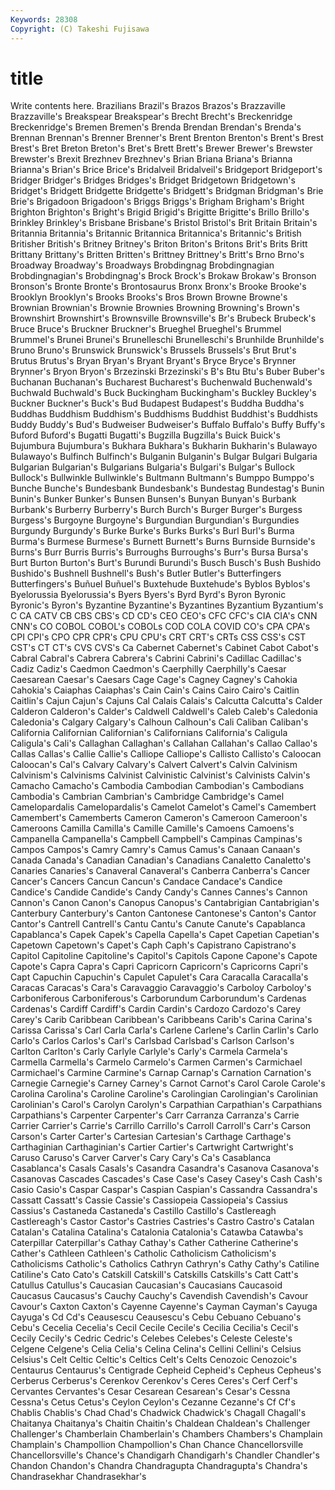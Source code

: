 ```yaml
---
Keywords: 28308 
Copyright: (C) Takeshi Fujisawa
---
```


# title

Write contents here.
 Brazilians Brazil's Brazos Brazos's Brazzaville Brazzaville's Breakspear Breakspear's
Brecht Brecht's Breckenridge Breckenridge's Bremen Bremen's Brenda Brendan Brendan's Brenda's
Brennan Brennan's Brenner Brenner's Brent Brenton Brenton's Brent's Brest Brest's
Bret Breton Breton's Bret's Brett Brett's Brewer Brewer's Brewster Brewster's
Brexit Brezhnev Brezhnev's Brian Briana Briana's Brianna Brianna's Brian's Brice
Brice's Bridalveil Bridalveil's Bridgeport Bridgeport's Bridger Bridger's Bridges Bridges's Bridget
Bridgetown Bridgetown's Bridget's Bridgett Bridgette Bridgette's Bridgett's Bridgman Bridgman's Brie
Brie's Brigadoon Brigadoon's Briggs Briggs's Brigham Brigham's Bright Brighton Brighton's
Bright's Brigid Brigid's Brigitte Brigitte's Brillo Brillo's Brinkley Brinkley's Brisbane
Brisbane's Bristol Bristol's Brit Britain Britain's Britannia Britannia's Britannic Britannica
Britannica's Britannic's British Britisher British's Britney Britney's Briton Briton's Britons
Brit's Brits Britt Brittany Brittany's Britten Britten's Brittney Brittney's Britt's
Brno Brno's Broadway Broadway's Broadways Brobdingnag Brobdingnagian Brobdingnagian's Brobdingnag's Brock
Brock's Brokaw Brokaw's Bronson Bronson's Bronte Bronte's Brontosaurus Bronx Bronx's
Brooke Brooke's Brooklyn Brooklyn's Brooks Brooks's Bros Brown Browne Browne's
Brownian Brownian's Brownie Brownies Browning Browning's Brown's Brownshirt Brownshirt's Brownsville
Brownsville's Br's Brubeck Brubeck's Bruce Bruce's Bruckner Bruckner's Brueghel Brueghel's
Brummel Brummel's Brunei Brunei's Brunelleschi Brunelleschi's Brunhilde Brunhilde's Bruno Bruno's
Brunswick Brunswick's Brussels Brussels's Brut Brut's Brutus Brutus's Bryan Bryan's
Bryant Bryant's Bryce Bryce's Brynner Brynner's Bryon Bryon's Brzezinski Brzezinski's
B's Btu Btu's Buber Buber's Buchanan Buchanan's Bucharest Bucharest's Buchenwald
Buchenwald's Buchwald Buchwald's Buck Buckingham Buckingham's Buckley Buckley's Buckner Buckner's
Buck's Bud Budapest Budapest's Buddha Buddha's Buddhas Buddhism Buddhism's Buddhisms
Buddhist Buddhist's Buddhists Buddy Buddy's Bud's Budweiser Budweiser's Buffalo Buffalo's
Buffy Buffy's Buford Buford's Bugatti Bugatti's Bugzilla Bugzilla's Buick Buick's
Bujumbura Bujumbura's Bukhara Bukhara's Bukharin Bukharin's Bulawayo Bulawayo's Bulfinch Bulfinch's
Bulganin Bulganin's Bulgar Bulgari Bulgaria Bulgarian Bulgarian's Bulgarians Bulgaria's Bulgari's
Bulgar's Bullock Bullock's Bullwinkle Bullwinkle's Bultmann Bultmann's Bumppo Bumppo's Bunche
Bunche's Bundesbank Bundesbank's Bundestag Bundestag's Bunin Bunin's Bunker Bunker's Bunsen
Bunsen's Bunyan Bunyan's Burbank Burbank's Burberry Burberry's Burch Burch's Burger
Burger's Burgess Burgess's Burgoyne Burgoyne's Burgundian Burgundian's Burgundies Burgundy Burgundy's
Burke Burke's Burks Burks's Burl Burl's Burma Burma's Burmese Burmese's
Burnett Burnett's Burns Burnside Burnside's Burns's Burr Burris Burris's Burroughs
Burroughs's Burr's Bursa Bursa's Burt Burton Burton's Burt's Burundi Burundi's
Busch Busch's Bush Bushido Bushido's Bushnell Bushnell's Bush's Butler Butler's
Butterfingers Butterfingers's Buñuel Buñuel's Buxtehude Buxtehude's Byblos Byblos's Byelorussia Byelorussia's
Byers Byers's Byrd Byrd's Byron Byronic Byronic's Byron's Byzantine Byzantine's
Byzantines Byzantium Byzantium's C CA CATV CB CBS CBS's CD
CD's CEO CEO's CFC CFC's CIA CIA's CNN CNN's CO
COBOL COBOL's COBOLs COD COLA COVID CO's CPA CPA's CPI
CPI's CPO CPR CPR's CPU CPU's CRT CRT's CRTs CSS
CSS's CST CST's CT CT's CVS CVS's Ca Cabernet Cabernet's
Cabinet Cabot Cabot's Cabral Cabral's Cabrera Cabrera's Cabrini Cabrini's Cadillac
Cadillac's Cadiz Cadiz's Caedmon Caedmon's Caerphilly Caerphilly's Caesar Caesarean Caesar's
Caesars Cage Cage's Cagney Cagney's Cahokia Cahokia's Caiaphas Caiaphas's Cain
Cain's Cains Cairo Cairo's Caitlin Caitlin's Cajun Cajun's Cajuns Cal
Calais Calais's Calcutta Calcutta's Calder Calderon Calderon's Calder's Caldwell Caldwell's
Caleb Caleb's Caledonia Caledonia's Calgary Calgary's Calhoun Calhoun's Cali Caliban
Caliban's California Californian Californian's Californians California's Caligula Caligula's Cali's Callaghan
Callaghan's Callahan Callahan's Callao Callao's Callas Callas's Callie Callie's Calliope
Calliope's Callisto Callisto's Caloocan Caloocan's Cal's Calvary Calvary's Calvert Calvert's
Calvin Calvinism Calvinism's Calvinisms Calvinist Calvinistic Calvinist's Calvinists Calvin's Camacho
Camacho's Cambodia Cambodian Cambodian's Cambodians Cambodia's Cambrian Cambrian's Cambridge Cambridge's
Camel Camelopardalis Camelopardalis's Camelot Camelot's Camel's Camembert Camembert's Camemberts Cameron
Cameron's Cameroon Cameroon's Cameroons Camilla Camilla's Camille Camille's Camoens Camoens's
Campanella Campanella's Campbell Campbell's Campinas Campinas's Campos Campos's Camry Camry's
Camus Camus's Canaan Canaan's Canada Canada's Canadian Canadian's Canadians Canaletto
Canaletto's Canaries Canaries's Canaveral Canaveral's Canberra Canberra's Cancer Cancer's Cancers
Cancun Cancun's Candace Candace's Candice Candice's Candide Candide's Candy Candy's
Cannes Cannes's Cannon Cannon's Canon Canon's Canopus Canopus's Cantabrigian Cantabrigian's
Canterbury Canterbury's Canton Cantonese Cantonese's Canton's Cantor Cantor's Cantrell Cantrell's
Cantu Cantu's Canute Canute's Capablanca Capablanca's Capek Capek's Capella Capella's
Capet Capetian Capetian's Capetown Capetown's Capet's Caph Caph's Capistrano Capistrano's
Capitol Capitoline Capitoline's Capitol's Capitols Capone Capone's Capote Capote's Capra
Capra's Capri Capricorn Capricorn's Capricorns Capri's Capt Capuchin Capuchin's Capulet
Capulet's Cara Caracalla Caracalla's Caracas Caracas's Cara's Caravaggio Caravaggio's Carboloy
Carboloy's Carboniferous Carboniferous's Carborundum Carborundum's Cardenas Cardenas's Cardiff Cardiff's Cardin
Cardin's Cardozo Cardozo's Carey Carey's Carib Caribbean Caribbean's Caribbeans Carib's
Carina Carina's Carissa Carissa's Carl Carla Carla's Carlene Carlene's Carlin
Carlin's Carlo Carlo's Carlos Carlos's Carl's Carlsbad Carlsbad's Carlson Carlson's
Carlton Carlton's Carly Carlyle Carlyle's Carly's Carmela Carmela's Carmella Carmella's
Carmelo Carmelo's Carmen Carmen's Carmichael Carmichael's Carmine Carmine's Carnap Carnap's
Carnation Carnation's Carnegie Carnegie's Carney Carney's Carnot Carnot's Carol Carole
Carole's Carolina Carolina's Caroline Caroline's Carolingian Carolingian's Carolinian Carolinian's Carol's
Carolyn Carolyn's Carpathian Carpathian's Carpathians Carpathians's Carpenter Carpenter's Carr Carranza
Carranza's Carrie Carrier Carrier's Carrie's Carrillo Carrillo's Carroll Carroll's Carr's
Carson Carson's Carter Carter's Cartesian Cartesian's Carthage Carthage's Carthaginian Carthaginian's
Cartier Cartier's Cartwright Cartwright's Caruso Caruso's Carver Carver's Cary Cary's
Ca's Casablanca Casablanca's Casals Casals's Casandra Casandra's Casanova Casanova's Casanovas
Cascades Cascades's Case Case's Casey Casey's Cash Cash's Casio Casio's
Caspar Caspar's Caspian Caspian's Cassandra Cassandra's Cassatt Cassatt's Cassie Cassie's
Cassiopeia Cassiopeia's Cassius Cassius's Castaneda Castaneda's Castillo Castillo's Castlereagh Castlereagh's
Castor Castor's Castries Castries's Castro Castro's Catalan Catalan's Catalina Catalina's
Catalonia Catalonia's Catawba Catawba's Caterpillar Caterpillar's Cathay Cathay's Cather Catherine
Catherine's Cather's Cathleen Cathleen's Catholic Catholicism Catholicism's Catholicisms Catholic's Catholics
Cathryn Cathryn's Cathy Cathy's Catiline Catiline's Cato Cato's Catskill Catskill's
Catskills Catskills's Catt Catt's Catullus Catullus's Caucasian Caucasian's Caucasians Caucasoid
Caucasus Caucasus's Cauchy Cauchy's Cavendish Cavendish's Cavour Cavour's Caxton Caxton's
Cayenne Cayenne's Cayman Cayman's Cayuga Cayuga's Cd Cd's Ceausescu Ceausescu's
Cebu Cebuano Cebuano's Cebu's Cecelia Cecelia's Cecil Cecile Cecile's Cecilia
Cecilia's Cecil's Cecily Cecily's Cedric Cedric's Celebes Celebes's Celeste Celeste's
Celgene Celgene's Celia Celia's Celina Celina's Cellini Cellini's Celsius Celsius's
Celt Celtic Celtic's Celtics Celt's Celts Cenozoic Cenozoic's Centaurus Centaurus's
Centigrade Cepheid Cepheid's Cepheus Cepheus's Cerberus Cerberus's Cerenkov Cerenkov's Ceres
Ceres's Cerf Cerf's Cervantes Cervantes's Cesar Cesarean Cesarean's Cesar's Cessna
Cessna's Cetus Cetus's Ceylon Ceylon's Cezanne Cezanne's Cf Cf's Chablis
Chablis's Chad Chad's Chadwick Chadwick's Chagall Chagall's Chaitanya Chaitanya's Chaitin
Chaitin's Chaldean Chaldean's Challenger Challenger's Chamberlain Chamberlain's Chambers Chambers's Champlain
Champlain's Champollion Champollion's Chan Chance Chancellorsville Chancellorsville's Chance's Chandigarh Chandigarh's
Chandler Chandler's Chandon Chandon's Chandra Chandragupta Chandragupta's Chandra's Chandrasekhar Chandrasekhar's
